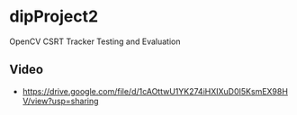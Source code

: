 # dipProject2
OpenCV CSRT Tracker Testing and Evaluation
## Video
- https://drive.google.com/file/d/1cAOttwU1YK274iHXIXuD0I5KsmEX98HV/view?usp=sharing

